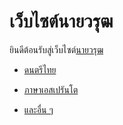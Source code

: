 # เว็บไซต์นายวรุฒ

ยินดีต้อนรับสู่เว็บไซต์[นายวรุฒ](./me.md)

- [ดนตรีไทย](https://music.warut.net/)

- [ภาษาเอสเปรันโต](./eo)

- [และอื่น ๆ](./alia.md)
